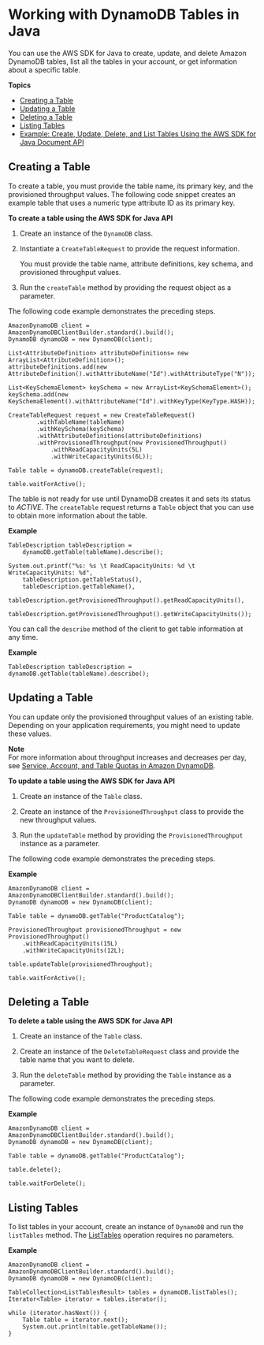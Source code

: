 # Working with DynamoDB Tables in Java<a name="JavaDocumentAPIWorkingWithTables"></a>

You can use the AWS SDK for Java to create, update, and delete Amazon DynamoDB tables, list all the tables in your account, or get information about a specific table\.

**Topics**
+ [Creating a Table](#JavaDocumentAPICreate)
+ [Updating a Table](#JavaDocumentAPIUpdate)
+ [Deleting a Table](#JavaDocumentAPIDelete)
+ [Listing Tables](#JavaDocumentAPIListTables)
+ [Example: Create, Update, Delete, and List Tables Using the AWS SDK for Java Document API](JavaDocumentAPITablesExample.md)

## Creating a Table<a name="JavaDocumentAPICreate"></a>

To create a table, you must provide the table name, its primary key, and the provisioned throughput values\. The following code snippet creates an example table that uses a numeric type attribute ID as its primary key\.

**To create a table using the AWS SDK for Java API**

1. Create an instance of the `DynamoDB` class\.

1. Instantiate a `CreateTableRequest` to provide the request information\. 

   You must provide the table name, attribute definitions, key schema, and provisioned throughput values\.

1. Run the `createTable` method by providing the request object as a parameter\.

The following code example demonstrates the preceding steps\.

```
AmazonDynamoDB client = AmazonDynamoDBClientBuilder.standard().build();
DynamoDB dynamoDB = new DynamoDB(client);

List<AttributeDefinition> attributeDefinitions= new ArrayList<AttributeDefinition>();
attributeDefinitions.add(new AttributeDefinition().withAttributeName("Id").withAttributeType("N"));

List<KeySchemaElement> keySchema = new ArrayList<KeySchemaElement>();
keySchema.add(new KeySchemaElement().withAttributeName("Id").withKeyType(KeyType.HASH));

CreateTableRequest request = new CreateTableRequest()
        .withTableName(tableName)
        .withKeySchema(keySchema)
        .withAttributeDefinitions(attributeDefinitions)
        .withProvisionedThroughput(new ProvisionedThroughput()
            .withReadCapacityUnits(5L)
            .withWriteCapacityUnits(6L));

Table table = dynamoDB.createTable(request);

table.waitForActive();
```

The table is not ready for use until DynamoDB creates it and sets its status to *ACTIVE*\. The `createTable` request returns a `Table` object that you can use to obtain more information about the table\.

**Example**  

```
TableDescription tableDescription =
    dynamoDB.getTable(tableName).describe();

System.out.printf("%s: %s \t ReadCapacityUnits: %d \t WriteCapacityUnits: %d",
    tableDescription.getTableStatus(),
    tableDescription.getTableName(),
    tableDescription.getProvisionedThroughput().getReadCapacityUnits(),
    tableDescription.getProvisionedThroughput().getWriteCapacityUnits());
```

You can call the `describe` method of the client to get table information at any time\.

**Example**  

```
TableDescription tableDescription = dynamoDB.getTable(tableName).describe();
```

## Updating a Table<a name="JavaDocumentAPIUpdate"></a>

You can update only the provisioned throughput values of an existing table\. Depending on your application requirements, you might need to update these values\. 

**Note**  
For more information about throughput increases and decreases per day, see [Service, Account, and Table Quotas in Amazon DynamoDB](ServiceQuotas.md)\.

**To update a table using the AWS SDK for Java API**

1. Create an instance of the `Table` class\.

1. Create an instance of the `ProvisionedThroughput` class to provide the new throughput values\.

1. Run the `updateTable` method by providing the `ProvisionedThroughput` instance as a parameter\.

The following code example demonstrates the preceding steps\.

**Example**  

```
AmazonDynamoDB client = AmazonDynamoDBClientBuilder.standard().build();
DynamoDB dynamoDB = new DynamoDB(client);

Table table = dynamoDB.getTable("ProductCatalog");

ProvisionedThroughput provisionedThroughput = new ProvisionedThroughput()
    .withReadCapacityUnits(15L)
    .withWriteCapacityUnits(12L);

table.updateTable(provisionedThroughput);

table.waitForActive();
```

## Deleting a Table<a name="JavaDocumentAPIDelete"></a>

**To delete a table using the AWS SDK for Java API**

1. Create an instance of the `Table` class\.

1. Create an instance of the `DeleteTableRequest` class and provide the table name that you want to delete\.

1. Run the `deleteTable` method by providing the `Table` instance as a parameter\.

The following code example demonstrates the preceding steps\.

**Example**  

```
AmazonDynamoDB client = AmazonDynamoDBClientBuilder.standard().build();
DynamoDB dynamoDB = new DynamoDB(client);

Table table = dynamoDB.getTable("ProductCatalog");

table.delete();

table.waitForDelete();
```

## Listing Tables<a name="JavaDocumentAPIListTables"></a>

To list tables in your account, create an instance of `DynamoDB` and run the `listTables` method\. The [ListTables](https://docs.aws.amazon.com/amazondynamodb/latest/APIReference/API_ListTables.html) operation requires no parameters\.

**Example**  

```
AmazonDynamoDB client = AmazonDynamoDBClientBuilder.standard().build();
DynamoDB dynamoDB = new DynamoDB(client);

TableCollection<ListTablesResult> tables = dynamoDB.listTables();
Iterator<Table> iterator = tables.iterator();

while (iterator.hasNext()) {
    Table table = iterator.next();
    System.out.println(table.getTableName());
}
```